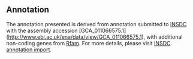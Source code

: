 
Annotation
----------

The annotation presented is derived from annotation submitted to
[INSDC](http://www.insdc.org) with the assembly accession [GCA\_011066575.1]
(http://www.ebi.ac.uk/ena/data/view/GCA_011066575.1),
with additional non-coding genes from
[Rfam](http://rfam.xfam.org/). For more details, please visit [INSDC
annotation import](http://ensemblgenomes.org/info/data/insdc_annotation).
